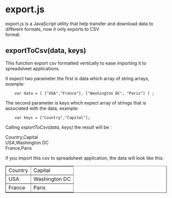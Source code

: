 # export.js 

export.js is a JavaScript utility that help transfer and download data to different formats, now it only exports to CSV  
format. 

## exportToCsv(data, keys) 
This function export csv formatted vertically to ease importing it to spreadsheet applications.

It expect two parameter the first is data which array of string arrays, example: 

        var data = [ ["USA","France"], ["Washington DC", "Paris"] ] ; 
 
The second parameter is keys which expect array of strings that is associated with the data, example:

        var keys = ["Country","Capital"]; 

Calling <i>exportToCsv(data, keys)</i> the result will be :

Country,Capital <br />
USA,Washington DC <br />
France,Paris <br />

if you import this csv to spreadsheet application, the data will look like this:

<table border="1">
    <tr>
        <td>Country</td>
        <td>Capital</td> 
    </tr>
        <tr>
        <td>USA</td>
        <td>Washington DC</td> 
    </tr>
            <tr>
        <td>France</td>
        <td>Paris</td> 
    </tr>
</table>
